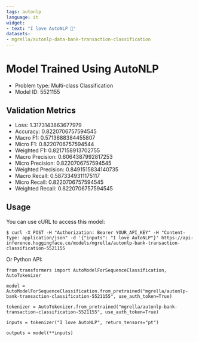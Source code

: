 ```yaml
---
tags: autonlp
language: it
widget:
- text: "I love AutoNLP 🤗"
datasets:
- mgrella/autonlp-data-bank-transaction-classification
---
```


# Model Trained Using AutoNLP

- Problem type: Multi-class Classification
- Model ID: 5521155

## Validation Metrics

- Loss: 1.3173143863677979
- Accuracy: 0.8220706757594545
- Macro F1: 0.5713688384455807
- Micro F1: 0.8220706757594544
- Weighted F1: 0.8217158913702755
- Macro Precision: 0.6064387992817253
- Micro Precision: 0.8220706757594545
- Weighted Precision: 0.8491515834140735
- Macro Recall: 0.5873349311175117
- Micro Recall: 0.8220706757594545
- Weighted Recall: 0.8220706757594545


## Usage

You can use cURL to access this model:

```
$ curl -X POST -H "Authorization: Bearer YOUR_API_KEY" -H "Content-Type: application/json" -d '{"inputs": "I love AutoNLP"}' https://api-inference.huggingface.co/models/mgrella/autonlp-bank-transaction-classification-5521155
```

Or Python API:

```
from transformers import AutoModelForSequenceClassification, AutoTokenizer

model = AutoModelForSequenceClassification.from_pretrained("mgrella/autonlp-bank-transaction-classification-5521155", use_auth_token=True)

tokenizer = AutoTokenizer.from_pretrained("mgrella/autonlp-bank-transaction-classification-5521155", use_auth_token=True)

inputs = tokenizer("I love AutoNLP", return_tensors="pt")

outputs = model(**inputs)
```